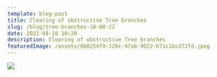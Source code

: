 ```yaml
---
template: blog-post
title: Clearing of obstructive Tree branches
slug: /blog/tree-branches-18-08-22
date: 2022-08-18 10:20
description: Clearing of obstructive Tree branches
featuredImage: /assets/8b8254f0-126c-47a6-9022-671c1bcd72fd.jpeg
---
```

![](/assets/ab3c3158-4937-47ed-b737-05410ca2a2d0.jpeg)